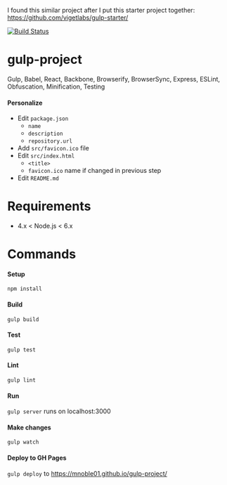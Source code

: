 I found this similar project after I put this starter project together: https://github.com/vigetlabs/gulp-starter/

[![Build Status](https://travis-ci.org/mnoble01/gulp-project.svg?branch=master)](https://travis-ci.org/mnoble01/gulp-project)

# gulp-project
Gulp, Babel, React, Backbone, Browserify, BrowserSync, Express, ESLint, Obfuscation, Minification, Testing

#### Personalize
- Edit `package.json`
  - `name`
  - `description`
  - `repository.url`
- Add `src/favicon.ico` file
- Edit `src/index.html`
  - `<title>`
  - `favicon.ico` name if changed in previous step
- Edit `README.md`

# Requirements
- 4.x < Node.js < 6.x

# Commands

#### Setup
`npm install`

#### Build
`gulp build`

#### Test
`gulp test`

#### Lint
`gulp lint`

#### Run
`gulp server` runs on localhost:3000

#### Make changes
`gulp watch`

#### Deploy to GH Pages
`gulp deploy` to https://mnoble01.github.io/gulp-project/